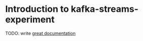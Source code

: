 # Introduction to kafka-streams-experiment

TODO: write [great documentation](http://jacobian.org/writing/what-to-write/)
